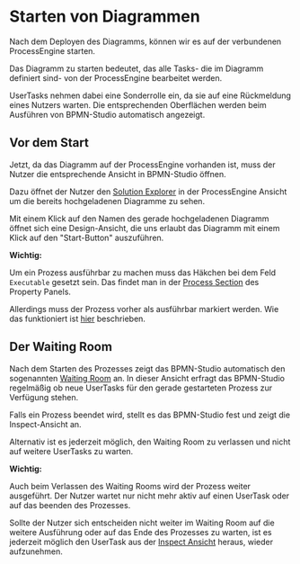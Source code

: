 # Starten von Diagrammen

Nach dem Deployen des Diagramms, können wir es auf der verbundenen
ProcessEngine starten.

Das Diagramm zu starten bedeutet, das alle Tasks- die im Diagramm definiert
sind- von der ProcessEngine bearbeitet werden.

UserTasks nehmen dabei eine Sonderrolle ein, da sie auf eine Rückmeldung eines
Nutzers warten. Die entsprechenden Oberflächen werden beim Ausführen von
BPMN-Studio automatisch angezeigt.

## Vor dem Start

Jetzt, da das Diagramm auf der ProcessEngine vorhanden ist, muss der Nutzer die
entsprechende Ansicht in BPMN-Studio öffnen.

Dazu öffnet der Nutzer den
[Solution Explorer](../../components/solution-explorer/solution-explorer.md)
in der ProcessEngine Ansicht um die bereits hochgeladenen Diagramme zu sehen.

Mit einem Klick auf den Namen des gerade hochgeladenen Diagramm öffnet sich
eine Design-Ansicht, die uns erlaubt das Diagramm mit einem Klick auf den
"Start-Button" auszuführen.

**Wichtig:**

Um ein Prozess ausführbar zu machen muss das Häkchen bei dem Feld `Executable`
gesetzt sein. Das findet man in der
[Process Section](../../components/design-view/design-view.md)
des Property Panels.

Allerdings muss der Prozess vorher als ausführbar markiert werden.
Wie das funktioniert ist [hier](../basic-editing/basic-editing.md#process) beschrieben.

## Der Waiting Room

Nach dem Starten des Prozesses zeigt das BPMN-Studio automatisch den sogenannten
[Waiting Room](../../components/waiting-room/waiting-room.md)
an. In dieser Ansicht erfragt das BPMN-Studio regelmäßig ob neue UserTasks für
den gerade gestarteten Prozess zur Verfügung stehen.

Falls ein Prozess beendet wird, stellt es das BPMN-Studio fest und zeigt
die Inspect-Ansicht an.

Alternativ ist es jederzeit möglich, den Waiting Room zu verlassen und nicht
auf weitere UserTasks zu warten.

**Wichtig:**

Auch beim Verlassen des Waiting Rooms wird der Prozess weiter ausgeführt. Der
Nutzer wartet nur nicht mehr aktiv auf einen UserTask oder auf das beenden des
Prozesses.

Sollte der Nutzer sich entscheiden nicht weiter im Waiting Room auf die
weitere Ausführung oder auf das Ende des Prozesses zu warten, ist es jederzeit
möglich den UserTask aus der
[Inspect Ansicht](../../components/dashboard/dashboard.md)
heraus, wieder aufzunehmen.
